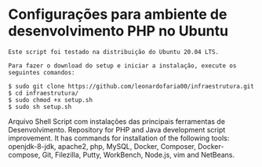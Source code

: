 # Configurações para ambiente de desenvolvimento PHP no Ubuntu

    Este script foi testado na distribuição do Ubuntu 20.04 LTS.

    Para fazer o download do setup e iniciar a instalação, execute os seguintes comandos:

    $ sudo git clone https://github.com/leonardofaria00/infraestrutura.git
    $ cd infraestrutura/
    $ sudo chmod +x setup.sh
    $ sudo sh setup.sh

Arquivo Shell Script com instalações das principais ferramentas de Desenvolvimento.
Repository for PHP and Java development script improvement.
It has commands for installation of the following tools:
openjdk-8-jdk, apache2, php, MySQL, Docker, Composer, Docker-compose, Git, Filezilla, Putty, WorkBench, Node.js, vim and NetBeans.